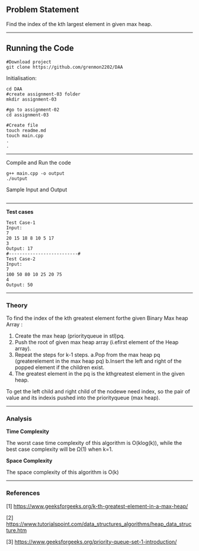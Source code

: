 ## Problem Statement
Find the index of the kth largest element in given max heap.

---
## Running the Code 

```
#Download project
git clone https://github.com/grenmon2202/DAA
```
Initialisation: 
```
cd DAA
#create assignment-03 folder
mkdir assignment-03

#go to assignment-02
cd assignment-03

#Create file
touch readme.md
touch main.cpp
.
.
```
---

Compile and Run the code
```
g++ main.cpp -o output
./output 
```
Sample Input and Output
```

```
---

**Test cases**

```
Test Case-1
Input:
7
20 15 18 8 10 5 17
3
Output: 17
#--------------------------#
Test Case-2
Input:
7
100 50 80 10 25 20 75
4
Output: 50
```

---

### Theory
To find the index of the kth greatest element forthe given Binary Max heap Array :
1.  Create the max heap (priorityqueue in stl)pq.
2.  Push the root of given max heap array (i.efirst element of the Heap array).
3.  Repeat the steps for k-1 steps.
	a.Pop  from  the  max  heap  pq  (greaterelement in the max heap pq)
	b.Insert the left and right of the popped element if the children exist.
4.  The greatest element in the pq is the kthgreatest element in the given heap.

To get the left child and right child of the nodewe need index, so the pair of value and its indexis pushed into the priorityqueue (max heap).

---

### Analysis

**Time Complexity**

The worst case time complexity of this algorithm is O(klog(k)), while the best case complexity will be Ω(1) when k=1.

**Space Complexity**

The space complexity of this algorithm is O(k)

---

### References

[1] https://www.geeksforgeeks.org/k-th-greatest-element-in-a-max-heap/

[2] https://www.tutorialspoint.com/data_structures_algorithms/heap_data_structure.htm

[3] https://www.geeksforgeeks.org/priority-queue-set-1-introduction/
